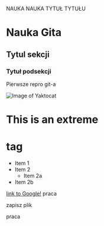 NAUKA NAUKA
TYTUŁ TYTUŁU

# Nauka Gita

## Tytul sekcji
### Tytuł podsekcji
Pierwsze repro git-a

![Image of Yaktocat](https://octodex.github.com/images/yaktocat.png)

# This is an extreme <h1> tag
* Item 1
* Item 2
  * Item 2a
 * Item 2b


[link to Google!](http://google.com)
praca

zapisz plik

praca
